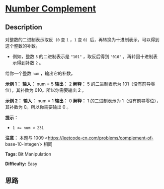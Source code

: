 # [Number Complement][title]

## Description

对整数的二进制表示取反（`0` 变 `1` ，`1` 变 `0`）后，再转换为十进制表示，可以得到这个整数的补数。

  * 例如，整数 `5` 的二进制表示是 `"101"` ，取反后得到 `"010"` ，再转回十进制表示得到补数 `2` 。

给你一个整数 `num` ，输出它的补数。



**示例 1：**
            **输入：** num = 5    **输出：** 2    **解释：** 5 的二进制表示为 101（没有前导零位），其补数为 010。所以你需要输出 2 。    

**示例 2：**
            **输入：** num = 1    **输出：** 0    **解释：** 1 的二进制表示为 1（没有前导零位），其补数为 0。所以你需要输出 0 。    



**提示：**

  * `1 <= num < 231`



**注意：** 本题与 1009 <https://leetcode-cn.com/problems/complement-of-
base-10-integer/> 相同


**Tags:** Bit Manipulation

**Difficulty:** Easy

## 思路

[title]: https://leetcode-cn.com/problems/number-complement
